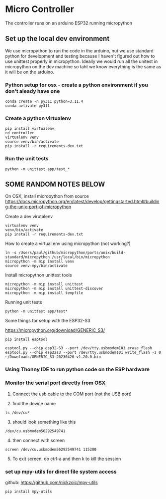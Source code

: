 # Micro Controller

The controller runs on an arduino ESP32 running micropython

## Set up the local dev environment
We use micropython to run the code in the arduino, nut we use standard python for development and testing because I haven't figured out how to use unittest properly in micropython.  Ideally we would run all the unitest in micropython on the dev machine so taht we know everything is the same as it will be on the arduino. 

### Python setup for osx - create a python environment if you don't aleady have one
```
conda create -n py311 python=3.11.4 
conda avtivate py311
```

### Create a python virtualenv
```console
pip install virtualenv
cd controller
virtualenv venv
source venv/bin/activate
pip install -r requirements-dev.txt 
```

### Run the unit tests
```console
python -m unittest app/test_*
```




## SOME RANDOM NOTES BELOW

On OSX, install micropython from source
https://docs.micropython.org/en/latest/develop/gettingstarted.html#building-the-unix-port-of-micropython

Create a dev virutalenv
```
virtualenv venv
venv/bin/activate
pip install -r requirements-dev.txt 
```

How to create a virtual env using micropython (not working?)
```
ln -s /Users/paul/github/micropython/ports/unix/build-standard/micropython /usr/local/bin/micropython
micropython -m mip install venv
source venv-mpy/bin/activate 
```

Install micropython unittest tools
```
micropython -m mip install unittest
micropython -m mip install unittest-discover
micropython -m mip install tempfile
```

Running unit tests 
```
python -m unittest app/test*
```

Some things for setup with the ESP32-S3

https://micropython.org/download/GENERIC_S3/

```
pip install esptool

esptool.py --chip esp32-S3 --port /dev/tty.usbmodem101 erase_flash
esptool.py --chip esp32s3 --port /dev/tty.usbmodem101 write_flash -z 0 ~/Downloads/GENERIC_S3-20230426-v1.20.0.bin 
```

### Using Thonny IDE to run python code on the ESP hardware

### Monitor the serial port directly from OSX

1. Connect the usb cable to the COM port (not the USB port)

2. find the device name
```
ls /dev/cu*
```
3. should look something like this
```
/dev/cu.usbmodem56292549741
```
4. then connect with screen
```
screen /dev/cu.usbmodem56292549741 115200
```
5. To exit screen, do ctrl-a and then k to kill the session


### set up mpy-utils for direct file system access
github: https://github.com/nickzoic/mpy-utils
```
pip install mpy-utils
```


